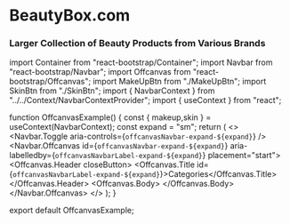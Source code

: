 # BeautyBox.com

### Larger Collection of Beauty Products from Various Brands



import Container from "react-bootstrap/Container";
import Navbar from "react-bootstrap/Navbar";
import Offcanvas from "react-bootstrap/Offcanvas";
import MakeUpBtn from "./MakeUpBtn";
import SkinBtn from "./SkinBtn";
import { NavbarContext } from "../../Context/NavbarContextProvider";
import { useContext } from "react";

function OffcanvasExample() {
  const { makeup,skin } = useContext(NavbarContext);
  const expand = "sm";
  return (
    <>
      <Navbar key={expand} bg="#ffffff" expand={expand} className="mb-3 ">
        <Container fluid>
          <Navbar.Toggle aria-controls={`offcanvasNavbar-expand-${expand}`} />
          <Navbar.Offcanvas id={`offcanvasNavbar-expand-${expand}`} aria-labelledby={`offcanvasNavbarLabel-expand-${expand}`} placement="start">
            <Offcanvas.Header closeButton>
              <Offcanvas.Title id={`offcanvasNavbarLabel-expand-${expand}`}>Categories</Offcanvas.Title>
            </Offcanvas.Header>
            <Offcanvas.Body>
              <MakeUpBtn  heading={makeup.heading} makeupData={makeup.MakeUpData} />
              <SkinBtn heading={skin.heading} skinData={skin.skinData} image={skin.image}/>
            </Offcanvas.Body>
          </Navbar.Offcanvas>
        </Container>
      </Navbar>
    </>
  );
}

export default OffcanvasExample;

